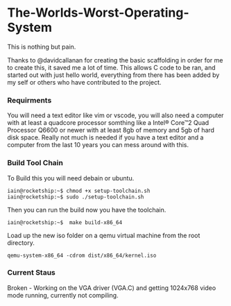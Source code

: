 # The-Worlds-Worst-Operating-System
This is nothing but pain.


Thanks to @davidcallanan for creating the basic scaffolding in order for me to create this, it saved me a lot of time. This allows C code to be ran, and started out with just hello world, everything from there has been added by my self or others who have contributed to the project. 

### Requirments 

You will need a text editor like vim or vscode, you will also need a computer with at least a quadcore processor somthing like a Intel® Core™2 Quad Processor Q6600 or newer with at least 8gb of memory and 5gb of hard disk space. Really not much is needed if you have a text editor and a computer from the last 10 years you can mess around with this.



### Build Tool Chain

To Build this you will need debain or ubuntu.

```console
iain@rocketship:~$ chmod +x setup-toolchain.sh
iain@rocketship:~$ sudo ./setup-toolchain.sh

```

Then you can run the build now you have the toolchain.

```console
iain@rocketship:~$  make build-x86_64
```

Load up the new iso folder on a qemu virtual machine from the root directory. 

```console
qemu-system-x86_64 -cdrom dist/x86_64/kernel.iso
```

### Current Staus 

Broken - Working on the VGA driver (VGA.C) and getting 1024x768 video mode running, currently not compiling. 
